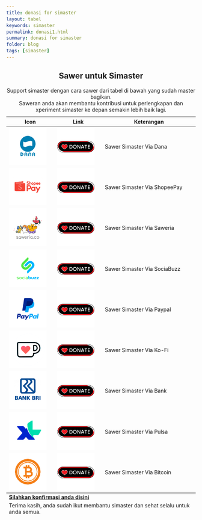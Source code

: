 ```yaml
---
title: donasi for simaster
layout: tabel
keywords: simaster
permalink: donasi1.html
summary: donasi for simaster
folder: blog
tags: [simaster]
---
```



<center><h2>Sawer untuk Simaster</h2></center>

<div class="container">
  <div class="row">
    <div class="col-xs-12">
      <table summary="database clashmwns" class="table table-bordered table-hover dt-responsive">
        <caption class="text-center">Support simaster dengan cara sawer dari tabel di bawah yang sudah master bagikan.<br>Saweran anda akan membantu kontribusi untuk perlengkapan dan xperiment simaster ke depan semakin lebih baik lagi.</caption>
        <thead>
          <tr>
            <th>Icon</th>
            <th>Link</th>
            <th>Keterangan</th>
          </tr>
        </thead>
        <tbody>
          <tr>
            <td><img src="/assets/images/donasidana.png" alt="donasi dana" width="100px" height="100px"></td>
            <td><a href="https://link.dana.id/qr/4r3ahl1" target="_blank"><img src="/assets/images/btn-donasi.png" alt="donasi dana" width="100px" height="100px"></a></td>
            <td>Sawer Simaster Via Dana</td>       
          </tr>
          <tr>
            <td><img src="/assets/images/donasishopeepay.png" alt="donasi shopeepay" width="100px" height="100px"></td>
            <td><a href="https://wsa.wallet.airpay.co.id/qr/004f42927bfe976b9d3c?smtt=0.0.9" target="_blank"><img src="/assets/images/btn-donasi.png" alt="donasi dana" width="100px" height="100px"></a></td>
            <td>Sawer Simaster Via ShopeePay</td>       
          </tr>
          <tr>
            <td><img src="/assets/images/donasisaweria.png" alt="donasi saweria" width="100px" height="100px"></td>
            <td><a href="https://saweria.co/masterwifi99" target="_blank"><img src="/assets/images/btn-donasi.png" alt="donasi dana" width="100px" height="100px"></a></td>
            <td>Sawer Simaster Via Saweria</td>       
          </tr>
          <tr>
            <td><img src="/assets/images/donasisociabuzz.png" alt="donasi sociabuzz" width="100px" height="100px"></td>
            <td><a href="https://sociabuzz.com/master_wifi_network_solution/tribe" target="_blank"><img src="/assets/images/btn-donasi.png" alt="donasi dana" width="100px" height="100px"></a></td>
            <td>Sawer Simaster Via SociaBuzz</td>       
          </tr>
          <tr>
            <td><img src="/assets/images/donasipaypal.png" alt="donasi paypal" width="100px" height="100px"></td>
            <td><a href="https://paypal.me/myarachma92" target="_blank"><img src="/assets/images/btn-donasi.png" alt="donasi dana" width="100px" height="100px"></a></td>
            <td>Sawer Simaster Via Paypal</td>       
          </tr>
          <tr>
            <td><img src="/assets/images/donasikofi.png" alt="donasi kofi" width="100px" height="100px"></td>
            <td><a href="https://ko-fi.com/masterwifinetworksolution" target="_blank"><img src="/assets/images/btn-donasi.png" alt="donasi dana" width="100px" height="100px"></a></td>
            <td>Sawer Simaster Via Ko-Fi</td>       
          </tr>
          <tr>
            <td><img src="/assets/images/donasibri.png" alt="donasi bri" width="100px" height="100px"></td>
            <td><a href="https://www.clashmwns.com/donasi-bri.html"><img src="/assets/images/btn-donasi.png" alt="donasi dana" width="100px" height="100px"></a></td>
            <td>Sawer Simaster Via Bank</td>       
          </tr>
          <tr>
            <td><img src="/assets/images/donasipulsa.png" alt="donasi pulsa" width="100px" height="100px"></td>
            <td><a href="https://www.clashmwns.com/donasi-pulsa.html"><img src="/assets/images/btn-donasi.png" alt="donasi dana" width="100px" height="100px"></a></td>
            <td>Sawer Simaster Via Pulsa</td>       
          </tr>
          <tr>
            <td><img src="/assets/images/donasibitcoin.png" alt="donasi bitcoin" width="100px" height="100px"></td>
            <td><a href="www.clashmwns.com/donasi-bitcoin.html"><img src="/assets/images/btn-donasi.png" alt="donasi dana" width="100px" height="100px"></a></td>
            <td>Sawer Simaster Via Bitcoin</td>       
          </tr>
          </tbody>
          <tfoot>
          <tr>
          <td colspan="8" class="text-center"><a href="https://wa.me/6287764241047"><b>Silahkan konfirmasi anda disini</b></a></td>
          </tr>
          <tr>
          <td colspan="8" class="text-center">Terima kasih, anda sudah ikut membantu simaster dan sehat selalu untuk anda semua.</td>
          </tr>
          </tfoot>
          </table>
          </div>
          </div>
          </div>

